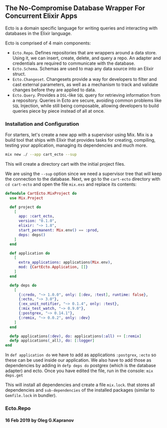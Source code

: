 ## The No-Compromise Database Wrapper For Concurrent Elixir Apps

Ecto is a domain specific language for writing queries and interacting
with databases in the Elixir language.

Ecto is comprised of 4 main components:

* `Ecto.Repo`. Defines repositories that are wrappers around a data
  store. Using it, we can insert, create, delete, and query a repo. An
  adapter and credentials are required to communicate with the database.
* `Ecto.Schema`. Schemas are used to map any data source into an Elixir
  struct.
* `Ecto.Changeset`. Changesets provide a way for developers to filter
  and cast external parameters, as well as a mechanism to track and
  validate changes before they are applied to data.
* `Ecto.Query`. Provides a `DSL`-like `SQL` query for retrieving
  information from a repository. Queries in Ecto are secure, avoiding
  common problems like `SQL` Injection, while still being composable,
  allowing developers to build queries piece by piece instead of all at
  once.

### Installation and Configuration

For starters, let's create a new app with a supervisor using Mix. Mix is
a build tool that ships with Elixir that provides tasks for creating,
compiling, testing your application, managing its dependencies and much
more.

```bash
mix new ./ --app cart_ecto --sup
```

This will create a directory cart with the initial project files.

We are using the `--sup` option since we need a supervisor tree that
will keep the connection to the database. Next, we go to the `cart-ecto`
directory with `cd cart-ecto` and open the file `mix.exs` and replace
its contents:

```elixir
defmodule CartEcto.MixProject do
  use Mix.Project

  def project do
    [
      app: :cart_ecto,
      version: "0.1.0",
      elixir: "~> 1.8",
      start_permanent: Mix.env() == :prod,
      deps: deps()
    ]
  end

  def application do
    [
      extra_applications: applications(Mix.env),
      mod: {CartEcto.Application, []}
    ]
  end

  defp deps do
    [
      {:credo, "~> 1.0.0", only: [:dev, :test], runtime: false},
      {:ecto, "~> 3.0"},
      {:ex_unit_notifier, "~> 0.1.4", only: :test},
      {:mix_test_watch, "~> 0.9.0"},
      {:postgrex, "~> 0.14.1"},
      {:remix, "~> 0.0.2", only: :dev}
    ]
  end

  defp applications(:dev), do: applications(:all) ++ [:remix]
  defp applications(_all), do: [:logger]
end
```

In `def application do` we have to add as applications `:postgrex`,
`:ecto` so these can be used inside our application. We also have to
add those as dependencies by adding in `defp deps do` postgrex (which
is the database adapter) and ecto. Once you have edited the file, run
in the console: `mix deps.get`

This will install all dependencies and create a file `mix.lock`. that
stores all dependencies and `sub-dependencies` of the installed packages
(similar to `Gemfile.lock` in bundler).

### Ecto.Repo

#### 16 Feb 2019 by Oleg G.Kapranov

[1]: https://www.toptal.com/elixir/meet-ecto-database-wrapper-for-elixir
[2]: https://github.com/boriscy/cart
